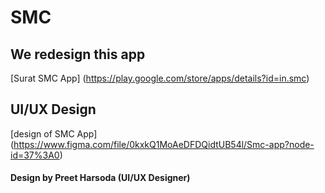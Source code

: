 # SMC

## We redesign this app
[Surat SMC App] (https://play.google.com/store/apps/details?id=in.smc)

## UI/UX Design
[design of SMC App] (https://www.figma.com/file/0kxkQ1MoAeDFDQidtUB54l/Smc-app?node-id=37%3A0)
#### Design by Preet Harsoda (UI/UX Designer) 
